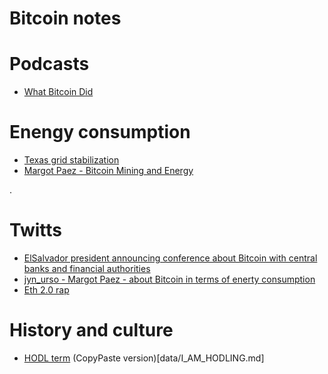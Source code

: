 # Bitcoin notes

# Podcasts

* [What Bitcoin Did](https://www.whatbitcoindid.com/)

# Enengy consumption

* [Texas grid stabilization](https://twitter.com/chadeverett/status/1531837494840500224)
* [Margot Paez - Bitcoin Mining and Energy](https://www.btcpolicy.org/articles/comment-to-the-white-house)

.
# Twitts

* [ElSalvador president announcing conference about Bitcoin with central banks and financial authorities](https://twitter.com/nayibbukele/status/1526029996787216387)
* [jyn_urso - Margot Paez - about Bitcoin in terms of enerty consumption](https://twitter.com/jyn_urso/status/1508899761319038983)
* [Eth 2.0 rap](https://twitter.com/JoeConsorti/status/1533937107454111745)

# History and culture

* [HODL term](https://bitcointalk.org/index.php?topic=375643.0) (CopyPaste version)[data/I_AM_HODLING.md]
